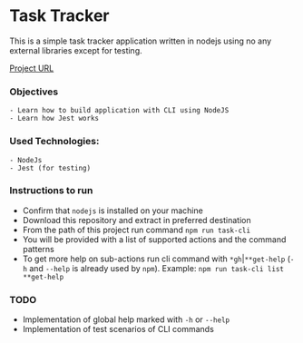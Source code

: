 # Task Tracker

This is a simple task tracker application written in nodejs using no any external libraries except for testing.

[Project URL](https://roadmap.sh/projects/task-tracker)

### Objectives
```
- Learn how to build application with CLI using NodeJS
- Learn how Jest works
```

### Used Technologies:
```
- NodeJs
- Jest (for testing)
```

### Instructions to run
- Confirm that `nodejs` is installed on your machine
- Download this repository and extract in preferred destination
- From the path of this project run command `npm run task-cli`
- You will be provided with a list of supported actions and the command patterns
- To get more help on sub-actions run cli command with `*gh`|`**get-help` (`-h` and `--help` is already used by `npm`). Example: `npm run task-cli list **get-help` 

### TODO
- Implementation of global help marked with `-h` or `--help`
- Implementation of test scenarios of CLI commands